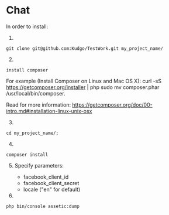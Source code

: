 Chat
========================

In order to install:

  1. 
    git clone git@github.com:Kudgo/TestWork.git my_project_name/

  2. 
    install composer 
  
  For example (Install Composer on Linux and Mac OS X): curl -sS https://getcomposer.org/installer | php sudo mv composer.phar /usr/local/bin/composer. 
  
  Read for more information: https://getcomposer.org/doc/00-intro.md#installation-linux-unix-osx
    
  3. 
    cd my_project_name/; 

  4. 
    composer install

  5. Specify parameters:
  
        - facebook_client_id 
        - facebook_client_secret 
        - locale ("en" for default)

  6. 
    php bin/console assetic:dump
